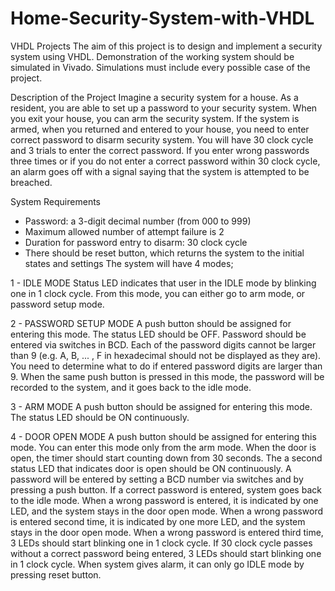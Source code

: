 # Home-Security-System-with-VHDL

VHDL Projects
The aim of this project is to design and implement a security system using VHDL.
Demonstration of the working system should be simulated in Vivado. Simulations must
include every possible case of the project.

Description of the Project
Imagine a security system for a house. As a resident, you are able to set up a password to
your security system. When you exit your house, you can arm the security system. If the
system is armed, when you returned and entered to your house, you need to enter correct
password to disarm security system. You will have 30 clock cycle and 3 trials to enter the
correct password. If you enter wrong passwords three times or if you do not enter a
correct password within 30 clock cycle, an alarm goes off with a signal saying that the
system is attempted to be breached.

System Requirements
- Password: a 3-digit decimal number (from 000 to 999)
- Maximum allowed number of attempt failure is 2
- Duration for password entry to disarm: 30 clock cycle
- There should be reset button, which returns the system to the initial states and settings
The system will have 4 modes;

1 - IDLE MODE
Status LED indicates that user in the IDLE mode by blinking one in 1 clock cycle.
From this mode, you can either go to arm mode, or password setup mode.

2 - PASSWORD SETUP MODE
A push button should be assigned for entering this mode.
The status LED should be OFF.
Password should be entered via switches in BCD.
Each of the password digits cannot be larger than 9 (e.g. A, B, ... , F in
hexadecimal should not be displayed as they are). You need to determine what to
do if entered password digits are larger than 9.
When the same push button is pressed in this mode, the password will be
recorded to the system, and it goes back to the idle mode.

3 - ARM MODE
A push button should be assigned for entering this mode.
The status LED should be ON continuously.

4 - DOOR OPEN MODE
A push button should be assigned for entering this mode.
You can enter this mode only from the arm mode.
When the door is open, the timer should start counting down from 30 seconds.
The a second status LED that indicates door is open should be ON continuously.
A password will be entered by setting a BCD number via switches and by pressing
a push button.
If a correct password is entered, system goes back to the idle mode.
When a wrong password is entered, it is indicated by one LED, and the system
stays in the door open mode.
When a wrong password is entered second time, it is indicated by one more LED,
and the system stays in the door open mode.
When a wrong password is entered third time, 3 LEDs should start blinking one in 1 clock cycle.
If 30 clock cycle passes without a correct password being entered, 3 LEDs should
start blinking one in 1 clock cycle.
When system gives alarm, it can only go IDLE mode by pressing reset button.

